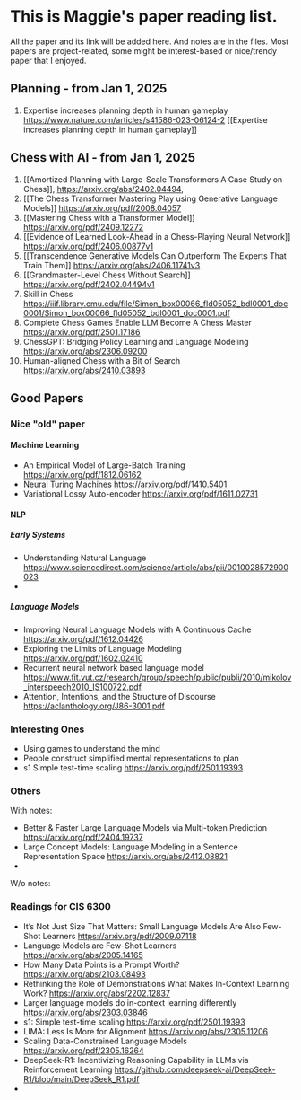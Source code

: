 # This is Maggie's paper reading list. 
All the paper and its link will be added here. And notes are in the files. Most papers are project-related, some might be interest-based or nice/trendy paper that I enjoyed. 

## Planning - from Jan 1, 2025
1. Expertise increases planning depth in human gameplay https://www.nature.com/articles/s41586-023-06124-2 [[Expertise increases planning depth in human gameplay]]

## Chess with AI - from Jan 1, 2025
1. [[Amortized Planning with Large-Scale Transformers A Case Study on Chess]],  https://arxiv.org/abs/2402.04494,
2. [[The Chess Transformer Mastering Play using Generative Language Models]] https://arxiv.org/pdf/2008.04057
3. [[Mastering Chess with a Transformer Model]] https://arxiv.org/pdf/2409.12272
4. [[Evidence of Learned Look-Ahead in a Chess-Playing Neural Network]] https://arxiv.org/pdf/2406.00877v1
5. [[Transcendence Generative Models Can Outperform The Experts That Train Them]] https://arxiv.org/abs/2406.11741v3
6. [[Grandmaster-Level Chess Without Search]] https://arxiv.org/pdf/2402.04494v1 
7. Skill in Chess https://iiif.library.cmu.edu/file/Simon_box00066_fld05052_bdl0001_doc0001/Simon_box00066_fld05052_bdl0001_doc0001.pdf
8. Complete Chess Games Enable LLM Become A Chess Master https://arxiv.org/pdf/2501.17186 
9. ChessGPT: Bridging Policy Learning and Language Modeling https://arxiv.org/abs/2306.09200 
10. Human-aligned Chess with a Bit of Search https://arxiv.org/abs/2410.03893 

## Good Papers
### Nice "old"  paper
#### Machine Learning
- An Empirical Model of Large-Batch Training https://arxiv.org/pdf/1812.06162
- Neural Turing Machines https://arxiv.org/pdf/1410.5401
- Variational Lossy Auto-encoder https://arxiv.org/pdf/1611.02731
#### NLP
##### Early Systems
- Understanding Natural Language https://www.sciencedirect.com/science/article/abs/pii/0010028572900023
- 
##### Language Models
- Improving Neural Language Models with A Continuous Cache https://arxiv.org/pdf/1612.04426
- Exploring the Limits of Language Modeling https://arxiv.org/pdf/1602.02410
- Recurrent neural network based language model https://www.fit.vut.cz/research/group/speech/public/publi/2010/mikolov_interspeech2010_IS100722.pdf
- Attention, Intentions, and the Structure of Discourse https://aclanthology.org/J86-3001.pdf


### Interesting Ones
- Using games to understand the mind
- People construct simplified mental representations to plan
- s1 Simple test-time scaling https://arxiv.org/pdf/2501.19393

### Others
With notes:
- Better & Faster Large Language Models via Multi-token Prediction https://arxiv.org/pdf/2404.19737
- Large Concept Models: Language Modeling in a Sentence Representation Space https://arxiv.org/abs/2412.08821
- 
W/o notes:

### Readings for CIS 6300
- It’s Not Just Size That Matters: Small Language Models Are Also Few-Shot Learners https://arxiv.org/pdf/2009.07118
- Language Models are Few-Shot Learners https://arxiv.org/abs/2005.14165
- How Many Data Points is a Prompt Worth? https://arxiv.org/abs/2103.08493
- Rethinking the Role of Demonstrations What Makes In-Context Learning Work? https://arxiv.org/abs/2202.12837
- Larger language models do in-context learning differently https://arxiv.org/abs/2303.03846
- s1: Simple test-time scaling https://arxiv.org/pdf/2501.19393
- LIMA: Less Is More for Alignment https://arxiv.org/abs/2305.11206
- Scaling Data-Constrained Language Models https://arxiv.org/pdf/2305.16264
- DeepSeek-R1: Incentivizing Reasoning Capability in LLMs via Reinforcement Learning  https://github.com/deepseek-ai/DeepSeek-R1/blob/main/DeepSeek_R1.pdf
- 

